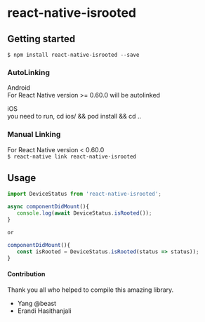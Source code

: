 # react-native-isrooted

## Getting started

`$ npm install react-native-isrooted --save`

### AutoLinking

Android  
For React Native version >= 0.60.0 will be autolinked 

iOS  
you need to run, cd ios/ && pod install && cd ..

### Manual Linking
For React Native version < 0.60.0  
`$ react-native link react-native-isrooted`

## Usage

```javascript
import DeviceStatus from 'react-native-isrooted';

async componentDidMount(){
   console.log(await DeviceStatus.isRooted());
}

or

componentDidMount(){
   const isRooted = DeviceStatus.isRooted(status => status));
}
```

#### Contribution

Thank you all who helped to compile this amazing library.

* Yang @beast
* Erandi Hasithanjali

